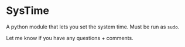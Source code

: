 SysTime
===

A python module that lets you set the system time. Must be run as ```sudo```.

Let me know if you have any questions + comments.